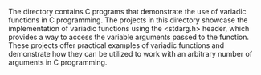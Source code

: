 The directory contains C programs that demonstrate the use of variadic functions in C programming. The projects in this directory showcase the implementation of variadic functions using the <stdarg.h> header, which provides a way to access the variable arguments passed to the function. These projects offer practical examples of variadic functions and demonstrate how they can be utilized to work with an arbitrary number of arguments in C programming.

